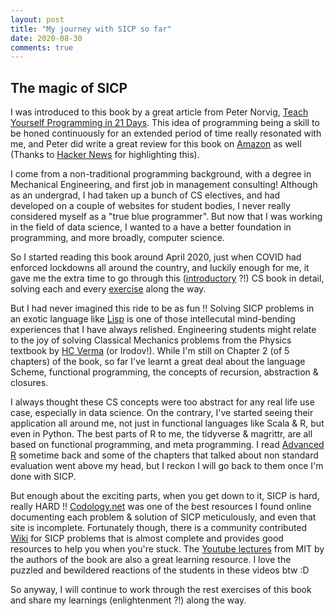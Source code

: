 ```yaml
---
layout: post
title: "My journey with SICP so far"
date: 2020-08-30
comments: true
---
```


## The magic of SICP

I was introduced to this book by a great article from Peter Norvig, [Teach Yourself Programming in 21 Days](http://norvig.com/21-days.html). This idea of programming being a skill to be honed continuously for an extended period of time really resonated with me, and Peter did write a great review for this book on [Amazon](https://www.amazon.com/review/R403HR4VL71K8/ref=cm_cr_rdp_perm) as well (Thanks to [Hacker News](https://news.ycombinator.com/item?id=1900937) for highlighting this).

I come from a non-traditional programming background, with a degree in Mechanical Engineering, and first job in management consulting! Although as an undergrad, I had taken up a bunch of CS electives, and had developed on a couple of websites for student bodies, I never really considered myself as a "true blue programmer". But now that I was working in the field of data science, I wanted to a have a better foundation in programming, and more broadly, computer science. 

So I started reading this book around April 2020, just when COVID had enforced lockdowns all around the country, and luckily enough for me, it gave me the extra time to go through this ([introductory](https://mitpress.mit.edu/sites/default/files/sicp/course.html) ?!) CS book in detail, solving each and every [exercise](https://github.com/pritesh-shrivastava/sicp_solutions) along the way. 

But I had never imagined this ride to be as fun !! Solving SICP problems in an exotic language like [Lisp](http://www.paulgraham.com/avg.html) is one of those intellecutal mind-bending experiences that I have always relished. Engineering students might relate to the joy of solving Classical Mechanics problems from the Physics textbook by [HC Verma](https://www.goodreads.com/en/book/show/16133355) (or Irodov!). While I'm still on Chapter 2 (of 5 chapters) of the book, so far I've learnt a great deal about the language Scheme, functional programming, the concepts of recursion, abstraction & closures. 

I always thought these CS concepts were too abstract for any real life use case, especially in data science. On the contrary, I've started seeing their application all around me, not just in functional languages like Scala & R, but even in Python. The best parts of R to me, the tidyverse & magrittr, are all based on functional programming, and meta programming. I read [Advanced R](https://adv-r.hadley.nz/) sometime back and some of the chapters that talked about non standard evaluation went above my head, but I reckon I will go back to them once I'm done with SICP.

But enough about the exciting parts, when you get down to it, SICP is hard, really HARD !! [Codology.net](https://codology.net/post/introduction/) was one of the best resources I found online documenting each problem & solution of SICP meticulously, and even that site is incomplete. Fortunately though, there is a community contributed [Wiki](http://community.schemewiki.org/?sicp-solutions) for SICP problems that is almost complete and provides good resources to help you when you're stuck. The [Youtube lectures](https://www.youtube.com/playlist?list=PLE18841CABEA24090) from MIT by the authors of the book are also a great learning resource. I love the puzzled and bewildered reactions of the students in these videos btw :D 

So anyway, I will continue to work through the rest exercises of this book and share my learnings (enlightenment ?!) along the way.